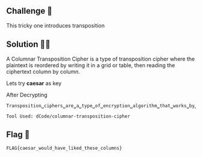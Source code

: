 ## Challenge 🧩

This tricky one introduces transposition

## Solution 🕵️‍♂️

A Columnar Transposition Cipher is a type of transposition cipher where the plaintext is reordered by writing it in a grid or table, then reading the ciphertext column by column.

Lets try **caesar** as key

After Decrypting

```text
Transposition␣ciphers␣are␣a␣type␣of␣encryption␣algorithm␣that␣works␣by␣rearranging␣the␣order␣of␣characters␣in␣a␣plaintext␣message.␣Unlike␣substitution␣ciphers,␣which␣replace␣characters␣with␣other␣characters,␣transposition␣ciphers␣keep␣all␣of␣the␣original␣characters␣intact.␣The␣ciphertext␣is␣created␣by␣rearranging␣the␣plaintext␣letters␣according␣to␣a␣predetermined␣rule␣or␣key.␣FLAG{caesar_would_have_liked_these_columns}XXXX
```

`Tool Used: dCode/columnar-transposition-cipher`

## Flag 🚩

`FLAG{caesar_would_have_liked_these_columns}`
